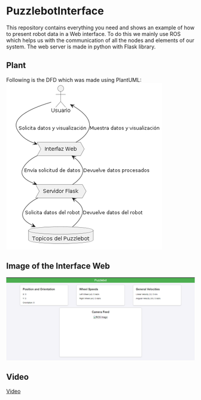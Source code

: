 # PuzzlebotInterface
This repository contains everything you need and shows an example of how to present robot data in a Web interface. 
To do this we mainly use ROS which helps us with the communication of all the nodes and elements of our system.
The web server is made in python with Flask library.

## Plant 
Following is the DFD which was made using PlantUML:
![DFD](dfd.png)

## Image of the Interface Web
![Intefaz](InterfazGrafica.png)

## Video
[Video](https://drive.google.com/file/d/1dp2-_n516ufPrpkmeGWZHNcvxWas6eZO/view?usp=sharing)